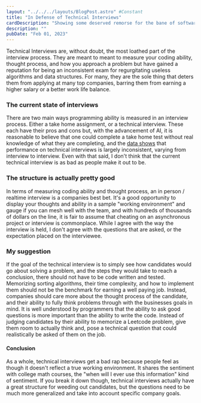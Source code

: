```yaml
---
layout: "../../../layouts/BlogPost.astro" #Constant
title: "In Defense of Technical Interviews"
cardDescription: "Showing some deserved remorse for the bane of software developer interviewees"
description: ""
pubDate: "Feb 01, 2023"
---
```


Technical Interviews are, without doubt, the most loathed part of the interview process. They are meant to meant to measure your coding ability, thought process, and how you approach a problem but have gained a reputation for being an inconsistent exam for regurgitating useless algorithms and data structures. For many, they are the sole thing that deters them from applying at many top companies, barring them from earning a higher salary or a better work life balance. 

### The current state of interviews
There are two main ways programming ability is measured in an interview process. Either a take home assignment, or a technical interview. These each have their pros and cons but, with the advancement of AI, it is reasonable to believe that one could complete a take home test without real knowledge of what they are completing, and the [data shows](https://interviewing.io/blog/technical-interview-performance-is-kind-of-arbitrary-heres-the-data) that performance on technical interviews is largely inconsistent, varying from interview to interview. Even with that said, I don't think that the current technical interview is as bad as people make it out to be.

### The structure is actually pretty good
In terms of measuring coding ability and thought process, an in person / realtime interview is a companies best bet. It's a good opportunity to display your thoughts and ability in a sample "working environment" and gauge if you can mesh well with the team, and with hundreds of thousands of dollars on the line, it is fair to assume that cheating on an asynchronous project or interview is commonplace. While I agree with the way the interview is held, I don't agree with the questions that are asked, or the expectation placed on the interviewee.

### My suggestion
If the goal of the technical interview is to simply see how candidates would go about solving a problem, and the steps they would take to reach a conclusion, there should not have to be code written and tested. Memorizing sorting algorithms, their time complexity, and how to implement them should not be the benchmark for earning a well paying job. Instead, companies should care more about the thought process of the candidate, and their ability to fully think problems through with the businesses goals in mind. It is well understood by programmers that the ability to ask good questions is more important than the ability to write the code. Instead of judging candidates by their ability to memorize a Leetcode problem, give them room to actually think and, pose a technical question that could realistically be asked of them on the job.

#### Conclusion

As a whole, technical interviews get a bad rap because people feel as though it doesn't reflect a true working environment. It shares the sentiment with college math courses, the "when will I ever use this information" kind of sentiment. If you break it down though, technical interviews actually have a great structure for weeding out candidates, but the questions need to be much more generalized and take into account specific company goals.


